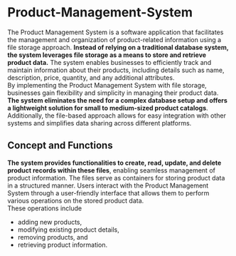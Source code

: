 # Product-Management-System


The Product Management System is a software application that facilitates the management and organization
of product-related information using a file storage approach. **Instead of relying on a traditional database
system, the system leverages file storage as a means to store and retrieve product data.** The system enables
businesses to efficiently track and maintain information about their products, including details such as name,
description, price, quantity, and any additional attributes. <br/>
By implementing the Product Management System with file storage, businesses gain flexibility and simplicity in managing their product data. **The system eliminates the need for a complex database setup and offers a lightweight solution for small to medium-sized product catalogs**. Additionally, the file-based approach allows for easy integration with other systems and simplifies data sharing across different platforms.

##  Concept and Functions

**The system provides functionalities to create, read, update, and delete product records within these files**,
enabling seamless management of product information. The files serve as containers for storing product data
in a structured manner. Users interact with the Product Management System through a user-friendly interface
that allows them to perform various operations on the stored product data.<br/> 
These operations include 
- adding new products, 
- modifying existing product details, 
- removing products, and 
- retrieving product information.


